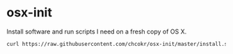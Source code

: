 # osx-init
Install software and run scripts I need on a fresh copy of OS X.

```bash
curl https://raw.githubusercontent.com/chcokr/osx-init/master/install.sh | sh
```
